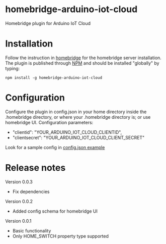 # homebridge-arduino-iot-cloud
Homebridge plugin for Arduino IoT Cloud

# Installation
Follow the instruction in [homebridge](https://www.npmjs.com/package/homebridge) for the homebridge server installation.
The plugin is published through [NPM](https://www.npmjs.com/package/homebridge-arduino-iot-cloud) and should be installed "globally" by typing:

    npm install -g homebridge-arduino-iot-cloud

# Configuration
Configure the plugin in config.json in your home directory inside the .homebridge directory, or where your .homebridge directory is; or use homebridge UI. Configuration parameters:
+ "clientid": "YOUR_ARDUINO_IOT_CLOUD_CLIENTID",
+ "clientsecret": "YOUR_ARDUINO_IOT_CLOUD_CLIENT_SECRET"

Look for a sample config in [config.json example](https://github.com/ilcato/homebridge-arduino-iot-cloud/blob/master/config.json)


# Release notes
Version 0.0.3
+ Fix dependencies

Version 0.0.2
+ Added config schema for homebridge UI

Version 0.0.1
+ Basic functionality
+ Only HOME_SWITCH property type supported
